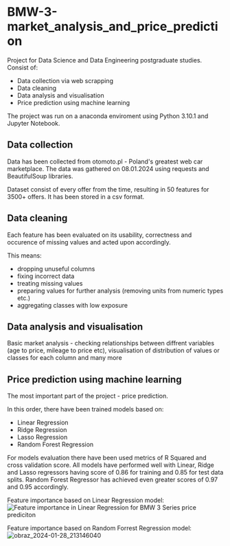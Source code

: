 # BMW-3-market_analysis_and_price_prediction
Project for Data Science and Data Engineering postgraduate studies. 
Consist of:
* Data collection via web scrapping
* Data cleaning
* Data analysis and visualisation
* Price prediction using machine learning

The project was run on a anaconda enviroment using Python 3.10.1 and Jupyter Notebook.

## Data collection
Data has been collected from otomoto.pl - Poland's greatest web car marketplace. The data was gathered on 08.01.2024 using requests and BeautifulSoup libraries. 

Dataset consist of every offer from the time, resulting in 50 features for 3500+ offers. It has been stored in a csv format.

## Data cleaning
Each feature has been evaluated on its usability, correctness and  occurence of missing values and acted upon accordingly.

This means:
* dropping unuseful columns
* fixing incorrect data
* treating missing values
* preparing values for further analysis (removing units from numeric types etc.)
* aggregating classes with low exposure

## Data analysis and visualisation
Basic market analysis - checking relationships between diffrent variables (age to price, mileage to price etc), visualisation of distribution of values or classes for each column and many more

## Price prediction using machine learning
The most important part of the project - price prediction.

In this order, there have been trained models based on:
* Linear Regression
* Ridge Regression
* Lasso Regression
* Random Forest Regression

For models evaluation there have been used metrics of R Squared and cross validation score.
All models have performed well with Linear, Ridge and Lasso regressors having score of 0.86 for training and 0.85 for test data splits. Random Forest Regressor has achieved even greater scores of 0.97 and 0.95 accordingly.

Feature importance based on Linear Regression model:
![Feature importance in Linear Regression for BMW 3 Series price prediciton](https://github.com/WaznyKamo/BMW-3-market_analysis_and_price_prediction/assets/34655004/618356ec-c349-4087-8dd1-984fdae5d261)

Feature importance based on Random Forrest Regression model:
![obraz_2024-01-28_213146040](https://github.com/WaznyKamo/BMW-3-market_analysis_and_price_prediction/assets/34655004/7cfacd47-6f9a-4917-9169-ffb758d8945f)
